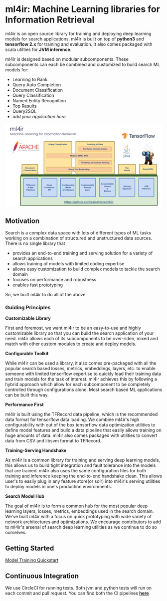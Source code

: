 # ml4ir: Machine Learning libraries for Information Retrieval
ml4ir is an open source library for training and deploying deep learning models for search applications. ml4ir is built on top of **python3** and **tensorflow 2.x** for training and evaluation. It also comes packaged with scala utilties for **JVM inference**.

ml4ir is designed based on modular subcomponents. These subcomponents can each be combined and customized to build search ML models for:
* Learning to Rank
* Query Auto Completion
* Document Classification
* Query Classification
* Named Entity Recognition
* Top Results
* Query2SQL
* *add your application here*
  
![ml4ir](python/docs/source/_static/ml4ir.png)


## Motivation
Search is a complex data space with lots of different types of ML tasks working on a combination of structured and unstructured data sources. There is no single library that
* provides an end-to-end training and serving solution for a variety of search applications
* allows training of models with limited coding expertise
* allows easy customization to build complex models to tackle the search domain
* focuses on performance and robustness
* enables fast prototyping

So, we built ml4ir to do all of the above. 

### Guiding Principles
**Customizable Library**

First and foremost, we want ml4ir to be an easy-to-use and highly customizable library so that you can build the search application of your need. ml4ir allows each of its subcomponents to be over-riden, mixed and match with other custom modules to create and deploy models.

**Configurable Toolkit**

While ml4ir can be used a library, it also comes pre-packaged with all the popular search based losses, metrics, embeddings, layers, etc. to enable someone with limited tensorflow expertise to quickly load their training data and train models for the task of interest. ml4ir achieves this by following a hybrid approach which allow for each subcomponent to be completely controlled through configurations alone. Most search based ML applications can be built this way. 

**Performance First**

ml4ir is built using the TFRecord data pipeline, which is the recommended data format for tensorflow data loading. We combine ml4ir's high configurability with out of the box tensorflow data optimization utilities to define model features and build a data pipeline that easily allows training on huge amounts of data. ml4ir also comes packaged with utilities to convert data from CSV and libsvm format to TFRecord.

**Training-Serving Handshake**

As ml4ir is a common library for training and serving deep learning models, this allows us to build tight integration and fault tolerance into the models that are trained. ml4ir also uses the same configuration files for both training and inference keeping the end-to-end handshake clean. This allows user's to easily plug in any feature store(or solr) into ml4ir's serving utilities to deploy models in one's production environments.

**Search Model Hub**

The goal of ml4ir is to form a common hub for the most popular deep learning layers, losses, metrics, embeddings used in the search domain. We've built ml4ir with a focus on quick prototyping with wide variety of network architectures and optimizations. We encourage contributors to add to ml4ir's arsenal of search deep learning utilities as we continue to do so ourselves.

## Getting Started

[Model Training Quickstart](python/README.md)

## Continuous Integration 

We use CircleCI for running tests. Both jvm and python tests will run on each commit and pull request. You can find both the CI pipelines **[here](https://app.circleci.com/pipelines/github/salesforce/ml4ir)**

